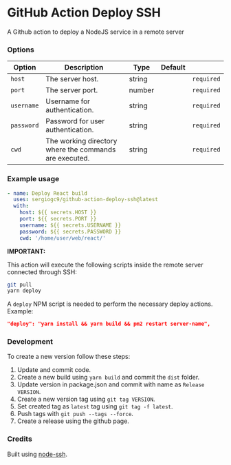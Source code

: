 # GitHub Action Deploy SSH

A Github action to deploy a NodeJS service in a remote server

### Options

| Option     | Description                                            | Type   | Default |            |
| ---------- | ------------------------------------------------------ | ------ | ------- | ---------- |
| `host`     | The server host.                                       | string |         | `required` |
| `port`     | The server port.                                       | number |         | `required` |
| `username` | Username for authentication.                           | string |         | `required` |
| `password` | Password for user authentication.                      | string |         | `required` |
| `cwd`      | The working directory where the commands are executed. | string |         | `required` |

### Example usage

```yml
- name: Deploy React build
  uses: sergiogc9/github-action-deploy-ssh@latest
  with:
    host: ${{ secrets.HOST }}
    port: ${{ secrets.PORT }}
    username: ${{ secrets.USERNAME }}
    password: ${{ secrets.PASSWORD }}
    cwd: '/home/user/web/react/'
```

**IMPORTANT:**

This action will execute the following scripts inside the remote server connected through SSH:

```bash
git pull
yarn deploy
```

A `deploy` NPM script is needed to perform the necessary deploy actions. Example:

```json
"deploy": "yarn install && yarn build && pm2 restart server-name",
```

### Development

To create a new version follow these steps:

1. Update and commit code.
2. Create a new build using `yarn build` and commit the `dist` folder.
3. Update version in package.json and commit with name as `Release VERSION`.
4. Create a new version tag using `git tag VERSION`.
5. Set created tag as `latest` tag using `git tag -f latest`.
6. Push tags with `git push --tags --force`.
7. Create a release using the github page.

### Credits

Built using [node-ssh](https://github.com/steelbrain/node-ssh).
